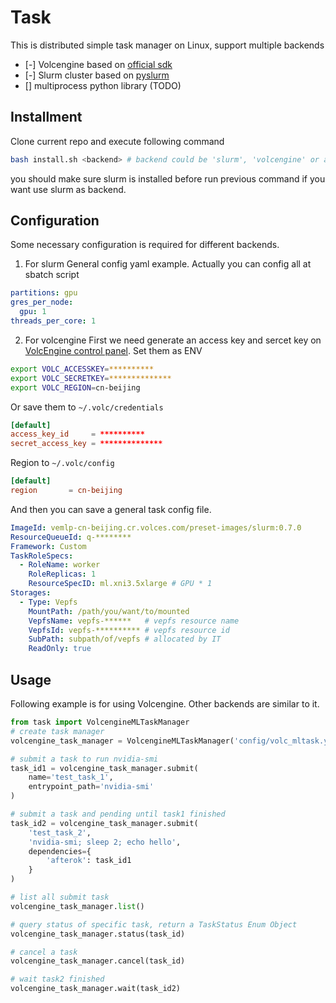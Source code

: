# Task

This is distributed simple task manager on Linux, support multiple backends

- [-] Volcengine based on [official sdk](https://github.com/volcengine/ml-platform-sdk-python/)
- [-] Slurm cluster based on [pyslurm](https://github.com/PySlurm/pyslurm)
- [] multiprocess python library (TODO)

## Installment
Clone current repo and execute following command
```bash
bash install.sh <backend> # backend could be 'slurm', 'volcengine' or all
```
you should make sure slurm is installed before run previous
command if you want use slurm as backend.

## Configuration

Some necessary configuration is required for different backends.

1. For slurm
General config yaml example. Actually you can config all at sbatch script
```yaml
partitions: gpu
gres_per_node:
  gpu: 1
threads_per_core: 1

```

2. For volcengine
First we need generate an access key and sercet key on [VolcEngine control panel](https://console.volcengine.com/iam/keymanage/).
Set them as ENV
```bash
export VOLC_ACCESSKEY=**********
export VOLC_SECRETKEY=**************
export VOLC_REGION=cn-beijing

```
Or save them to `~/.volc/credentials`
```conf
[default]
access_key_id     = **********
secret_access_key = **************
```
Region to `~/.volc/config`
```conf
[default]
region       = cn-beijing
```
And then you can save a general task config file.
```yaml
ImageId: vemlp-cn-beijing.cr.volces.com/preset-images/slurm:0.7.0
ResourceQueueId: q-********
Framework: Custom
TaskRoleSpecs:
  - RoleName: worker
    RoleReplicas: 1
    ResourceSpecID: ml.xni3.5xlarge # GPU * 1
Storages:
  - Type: Vepfs
    MountPath: /path/you/want/to/mounted
    VepfsName: vepfs-******   # vepfs resource name
    VepfsId: vepfs-********** # vepfs resource id
    SubPath: subpath/of/vepfs # allocated by IT
    ReadOnly: true
```

## Usage 

Following example is for using Volcengine. Other backends are similar to it.

```python
from task import VolcengineMLTaskManager
# create task manager
volcengine_task_manager = VolcengineMLTaskManager('config/volc_mltask.yaml')

# submit a task to run nvidia-smi
task_id1 = volcengine_task_manager.submit(
    name='test_task_1',
    entrypoint_path='nvidia-smi'
)

# submit a task and pending until task1 finished
task_id2 = volcengine_task_manager.submit(
    'test_task_2',
    'nvidia-smi; sleep 2; echo hello',
    dependencies={
        'afterok': task_id1
    }
)

# list all submit task
volcengine_task_manager.list()

# query status of specific task, return a TaskStatus Enum Object
volcengine_task_manager.status(task_id)

# cancel a task
volcengine_task_manager.cancel(task_id)

# wait task2 finished
volcengine_task_manager.wait(task_id2)
```